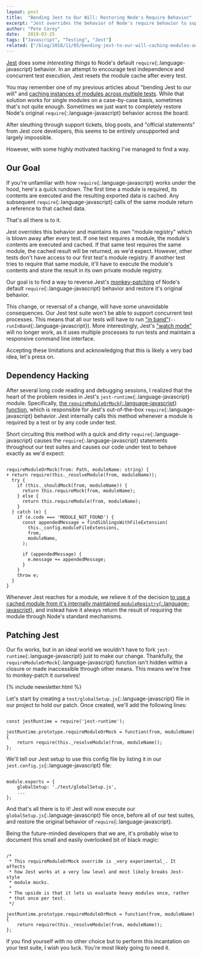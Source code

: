 ```yaml
---
layout: post
title:  "Bending Jest to Our Will: Restoring Node's Require Behavior"
excerpt: "Jest overrides the behavior of Node's require behavior to support concurrent testing and better test isolation. But what if we don't want that?"
author: "Pete Corey"
date:   2019-03-25
tags: ["Javascript", "Testing", "Jest"]
related: ["/blog/2018/11/05/bending-jest-to-our-will-caching-modules-across-tests/"]
---
```


[Jest](https://jestjs.io/) does some _interesting things_ to Node's default `require`{:.language-javascript} behavior. In an attempt to encourage test independence and concurrent test execution, Jest resets the module cache after every test.

You may remember one of my previous articles about "bending Jest to our will" and [caching instances of modules across multiple tests](/blog/2018/11/05/bending-jest-to-our-will-caching-modules-across-tests/). While that solution works for single modules on a case-by-case basis, sometimes that's not quite enough. Sometimes we just want to completely restore Node's original `require`{:.language-javascript} behavior across the board.

After sleuthing through support tickets, blog posts, and "official statements" from Jest core developers, this seems to be entirely unsupported and largely impossible.

However, with some highly motivated hacking I've managed to find a way.

## Our Goal

If you're unfamiliar with how `require`{:.language-javascript} works under the hood, here's a quick rundown. The first time a module is required, its contents are executed and the resulting exported data is cached. Any subsequent `require`{:.language-javascript} calls of the same module return a reference to that cached data.

That's all there is to it.

Jest overrides this behavior and maintains its own "module registry" which is blown away after every test. If one test requires a module, the module's contents are executed and cached. If that same test requires the same module, the cached result will be returned, as we'd expect. However, other tests don't have access to our first test's module registry. If another test tries to require that same module, it'll have to execute the module's contents and store the result in its own private module registry.

Our goal is to find a way to reverse Jest's [monkey-patching](https://en.wikipedia.org/wiki/Monkey_patch) of Node's default `require`{:.language-javascript} behavior and restore it's original behavior.

This change, or reversal of a change, will have some unavoidable consequences. Our Jest test suite won't be able to support concurrent test processes. This means that all our tests will have to run ["in band"](https://jestjs.io/docs/en/cli#runinband)(`--runInBand`{:.language-javascript}). More interestingly, Jest's ["watch mode"](https://jestjs.io/docs/en/cli#watch) will no longer work, as it uses multiple processes to run tests and maintain a responsive command line interface.

Accepting these limitations and acknowledging that this is likely a very bad idea, let's press on.

## Dependency Hacking

After several long code reading and debugging sessions, I realized that the heart of the problem resides in Jest's `jest-runtime`{:.language-javascript} module. Specifically, [the `requireModuleOrMock`{:.language-javascript} function](https://github.com/facebook/jest/blob/e998c9230cb78b3befe0b1b57b36fd5353e766f0/packages/jest-runtime/src/index.js#L452), which is responsible for Jest's out-of-the-box `require`{:.language-javascript} behavior. Jest internally calls this method whenever a module is required by a test or by any code under test.

Short circuiting this method with a quick and dirty `require`{:.language-javascript} causes the `require`{:.language-javascript} statements throughout our test suites and causes our code under test to behave exactly as we'd expect:

<pre class='language-javascriptDiff'><code class='language-javascriptDiff'>
requireModuleOrMock(from: Path, moduleName: string) {
+ return require(this._resolveModule(from, moduleName));
  try {
    if (this._shouldMock(from, moduleName)) {
      return this.requireMock(from, moduleName);
    } else {
      return this.requireModule(from, moduleName);
    }
  } catch (e) {
    if (e.code === 'MODULE_NOT_FOUND') {
      const appendedMessage = findSiblingsWithFileExtension(
        this._config.moduleFileExtensions,
        from,
        moduleName,
      );

      if (appendedMessage) {
        e.message += appendedMessage;
      }
    }
    throw e;
  }
}
</code></pre>

Whenever Jest reaches for a module, we relieve it of the decision [to use a cached module from it's internally maintained `moduleRegistry`{:.language-javascript}](https://github.com/facebook/jest/blob/e998c9230cb78b3befe0b1b57b36fd5353e766f0/packages/jest-runtime/src/index.js#L288-L365), and instead have it always return the result of requiring the module through Node's standard mechanisms.

## Patching Jest

Our fix works, but in an ideal world we wouldn't have to fork `jest-runtime`{:.language-javascript} just to make our change. Thankfully, the `requireModuleOrMock`{:.language-javascript} function isn't hidden within a closure or made inaccessible through other means. This means we're free to monkey-patch it ourselves!

{% include newsletter.html %}

Let's start by creating a `test/globalSetup.js`{:.language-javascript} file in our project to hold our patch. Once created, we'll add the following lines:

<pre class='language-javascript'><code class='language-javascript'>
const jestRuntime = require('jest-runtime');

jestRuntime.prototype.requireModuleOrMock = function(from, moduleName) {
    return require(this._resolveModule(from, moduleName));
};
</code></pre>

We'll tell our Jest setup to use this config file by listing it in our `jest.config.js`{:.language-javascript} file:

<pre class='language-javascript'><code class='language-javascript'>
module.exports = {
    globalSetup: './test/globalSetup.js',
    ...
};
</code></pre>

And that's all there is to it! Jest will now execute our `globalSetup.js`{:.language-javascript} file once, before all of our test suites, and restore the original behavior of `require`{:.language-javascript}.

Being the future-minded developers that we are, it's probably wise to document this small and easily overlooked bit of black magic:

<pre class='language-javascript'><code class='language-javascript'>
/*
 * This requireModuleOrMock override is _very experimental_. It affects
 * how Jest works at a very low level and most likely breaks Jest-style
 * module mocks.
 *
 * The upside is that it lets us evaluate heavy modules once, rather
 * that once per test.
 */

jestRuntime.prototype.requireModuleOrMock = function(from, moduleName) {
    return require(this._resolveModule(from, moduleName));
};
</code></pre>

If you find yourself with no other choice but to perform this incantation on your test suite, I wish you luck. You're most likely going to need it.
